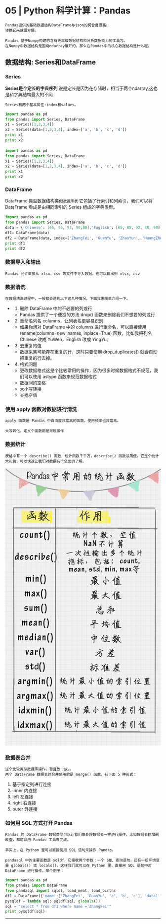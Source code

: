 # 05 | Python 科学计算：Pandas
    Pandas提供的基础数据结构DataFrame与json的契合度很高，
    转换起来就很方便。

    Pandas 基于Numpy构建的含有更高级数据结构和分析数据能力的工具包。
    在Numpy中数据结构是围绕ndarray展开的，那么在Pandas中的核心数据结构是什么呢。

    
## 数据结构: Series和DataFrame

### Series
**Series是个定长的字典序列**
    说是定长是因为在存储时，相当于两个ndarray,这也是和字典结构最大的不同

    Series有两个基本属性:index和values。
```python
import pandas as pd
from pandas import Series, DataFrame
x1 = Series([1,2,3,4])
x2 = Series(data=[1,2,3,4], index=['a', 'b', 'c', 'd'])
print x1
print x2

import pandas as pd
from pandas import Series, DataFrame
x1 = Series([1,2,3,4])
x2 = Series(data=[1,2,3,4], index=['a', 'b', 'c', 'd'])
print x1
print x2
```

### DataFrame
DataFrame 类型数据结构类似`数据库表`
    它包括了行索引和列索引，我们可以将 DataFrame 看成是由相同索引的 Series 组成的字典类型。

```python
import pandas as pd
from pandas import Series, DataFrame
data = {'Chinese': [66, 95, 93, 90,80],'English': [65, 85, 92, 88, 90],'Math': [30, 98, 96, 77, 90]}
df1= DataFrame(data)
df2 = DataFrame(data, index=['ZhangFei', 'GuanYu', 'ZhaoYun', 'HuangZhong', 'DianWei'], columns=['English', 'Math', 'Chinese'])
print df1
print df2
```

### 数据导入和输出
    Pandas 允许直接从 xlsx，csv 等文件中导入数据，也可以输出到 xlsx, csv 
    

### 数据清洗
    在数据清洗过程中，一般都会遇到以下这几种情况，下面我来简单介绍一下。
-   1. 删除 DataFrame 中的不必要的列或行
    -   Pandas 提供了一个便捷的方法 drop() 函数来删除我们不想要的列或行
-   2. 重命名列名 columns，让列表名更容易识别
    -   如果你想对 DataFrame 中的 columns 进行重命名，可以直接使用 rename(columns=new_names, inplace=True) 函数，比如我把列名 Chinese 改成 YuWen，English 改成 YingYu。
-   3. 去重复的值
    -   数据采集可能存在重复的行，这时只要使用 drop_duplicates() 就会自动把重复的行去掉。
-   4. 格式问题
    -   更改数据格式这是个比较常用的操作，因为很多时候数据格式不规范，我们可以使用 astype 函数来规范数据格式
    -   数据间的空格
    -   大小写转换
    -   查找空值


###  使用 apply 函数对数据进行清洗

    apply 函数是 Pandas 中自由度非常高的函数，使用频率也非常高。

    大写转化，定义个函数都是常规操作

### 数据统计
    表格中有一个 describe() 函数，统计函数千千万，describe() 函数最简便。它是个统计大礼包，可以快速让我们对数据有个全面的了解。

![avatar](./../images/pandas001.jpg)

### 数据表合并
    这个比较类似数据库操作，暂且放一放。。
    两个 DataFrame 数据表的合并使用的是 merge() 函数，有下面 5 种形式：
1. 基于指定列进行连接
2. inner 内连接
3. left 左连接
4. right 右连接
5. outer 外连接

### 如何用 SQL 方式打开 Pandas
    Pandas 的 DataFrame 数据类型可以让我们像处理数据表一样进行操作，比如数据表的增删改查，都可以用 Pandas 工具来完成。

    事实上，在 Python 里可以直接使用 SQL 语句来操作 Pandas。

    pandasql 中的主要函数是 sqldf，它接收两个参数：一个 SQL 查询语句，还有一组环境变量 globals() 或 locals()。这样我们就可以在 Python 里，直接用 SQL 语句中对 DataFrame 进行操作，举个例子：
```python
import pandas as pd
from pandas import DataFrame
from pandasql import sqldf, load_meat, load_births
df1 = DataFrame({'name':['ZhangFei', 'GuanYu', 'a', 'b', 'c'], 'data1':range(5)})
pysqldf = lambda sql: sqldf(sql, globals())
sql = "select * from df1 where name ='ZhangFei'"
print pysqldf(sql)
```
---